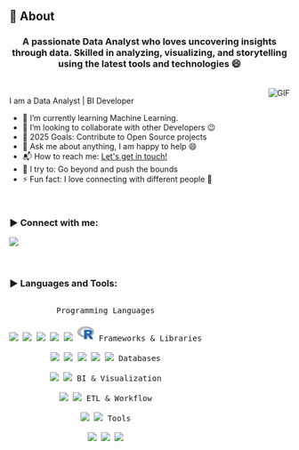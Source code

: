 ## 🧐 About

<h3 align="center">A passionate Data Analyst who loves uncovering insights through data. Skilled in analyzing, visualizing, and storytelling using the latest tools and technologies 😄
</h3>

<br>

<img align="right" margin-top="20px" height="270px" alt="GIF" src="https://cdn.dribbble.com/users/1059583/screenshots/4171367/coding-freak.gif" />

I am a Data Analyst | BI Developer
- 🌱 I’m currently learning Machine Learning.
- 👯 I’m looking to collaborate with other Developers :wink:
- 🥅 2025 Goals: Contribute to Open Source projects
- 💬 Ask me about anything, I am happy to help :smile:
- 📬 How to reach me: [Let's get in touch!](htps://www.linkedin.com/in/mayursangale01)
- 🧗 I try to: Go beyond and push the bounds
- ⚡ Fun fact: I love connecting with different people :raised_hands:

</br>

<h3 align="left">▶ Connect with me:</h3>
  <p>
    <a href="https://www.linkedin.com/in/khanfaisal79960" target="_blank"><img src="https://img.shields.io/badge/-Linkedin-222222?style=flat-square&logo=Linkedin&logoColor=white&link=https://www.linkedin.com/in/mayursangale01/)](https://www.linkedin.com/in/khanfaisal79960/"></a>
  </p>
</br>

<h3 align="left">▶ Languages and Tools:</h3>
<p style="display: inline-block;" align="center">

  <kbd>
    <kbd>Programming Languages</kbd>
    <br><br>
    <img width="30px" src="https://cdn.jsdelivr.net/gh/devicons/devicon/icons/python/python-original.svg" />
    <img width="30px" src="https://cdn.jsdelivr.net/gh/devicons/devicon/icons/sqlite/sqlite-original.svg" />
    <img width="30px" src="https://blog.kakaocdn.net/dn/bFqjo9/btrRY5uXsiv/XN32kTRpDNopQ3pKzj7ugk/img.png" />
    <img width="30px" src="https://cdn.jsdelivr.net/gh/devicons/devicon/icons/javascript/javascript-original.svg" />
    <img width="30px" src="https://cdn.jsdelivr.net/gh/devicons/devicon/icons/html5/html5-original.svg" />
    <img width="30px" src="https://raw.githubusercontent.com/devicons/devicon/master/icons/r/r-original.svg" />
  </kbd>

  <kbd>
    <kbd>Frameworks & Libraries</kbd>
    <br><br>
    <img width="30px" src="https://www.seekpng.com/png/detail/875-8753366_flask-framework-logo-svg.png" />
    <img width="30px" src="https://cdn.jsdelivr.net/gh/devicons/devicon/icons/fastapi/fastapi-original.svg" />
    <img width="30px" src="https://e7.pngegg.com/pngimages/10/113/png-clipart-django-web-development-web-framework-python-software-framework-django-text-trademark-thumbnail.png" />
    <img width="30px" src="https://cdn.jsdelivr.net/gh/devicons/devicon/icons/numpy/numpy-original.svg" />
    <img width="30px" src="https://cdn.jsdelivr.net/gh/devicons/devicon/icons/pandas/pandas-original.svg" />
  </kbd>

  <kbd>
    <kbd>Databases</kbd>
    <br><br>
    <img width="30px" src="https://cdn.jsdelivr.net/gh/devicons/devicon/icons/mysql/mysql-original.svg" />
    <img width="30px" src="https://cdn.jsdelivr.net/gh/devicons/devicon/icons/postgresql/postgresql-original.svg" />
    <imag width="30px" src="https://www.flaticon.com/free-icon/sql-server_5968364" />
<!--     <img width="30px" src="https://cdn.jsdelivr.net/gh/devicons/devicon/icons/mongodb/mongodb-original.svg" />
    <img width="30px" src="https://cdn.jsdelivr.net/gh/devicons/devicon/icons/sqlite/sqlite-original.svg" /> -->
  </kbd>

  <kbd>
    <kbd>BI & Visualization</kbd>
    <br><br>
    <img src="https://img.icons8.com/color/48/000000/power-bi.png" width="30px"/>
    <img src="https://cdn.worldvectorlogo.com/logos/tableau-software.svg" width="30px"/>
<!--     <img src="https://static.wikia.nocookie.net/logopedia/images/3/35/Looker_Studio_icon.svg/revision/latest/scale-to-width-down/250?cb=20241011212938" width="30px" />
    <img src="https://img.icons8.com/color/48/microsoft-excel-2019--v1.png" width="30px"/> -->
  </kbd>

  <!--<kbd>
    <kbd>Cloud & DevOps</kbd>
    <br><br>
    <img src="https://logos-world.net/wp-content/uploads/2021/08/Amazon-Web-Services-AWS-Emblem.png" width="30px"/>
    <img src="https://cdn.jsdelivr.net/gh/devicons/devicon/icons/azure/azure-original.svg" width="30px"/>
    <img src="https://cdn.jsdelivr.net/gh/devicons/devicon/icons/docker/docker-original.svg" width="30px"/>
    <img src="https://cdn.jsdelivr.net/gh/devicons/devicon/icons/git/git-original.svg" width="30px"/>
    <img src="https://cdn.pixabay.com/photo/2022/01/30/13/33/github-6980894_960_720.png" width="30px"/>
 </kbd> -->

 <!-- <kbd>
    <kbd>Testing & CI/CD</kbd>
    <br><br>
    <img src="https://datoux.gallerycdn.vsassets.io/extensions/datoux/vscode-pytest-intellisence/0.0.1/1623003313690/Microsoft.VisualStudio.Services.Icons.Default" width="30px"/>
    <img src="https://logos-world.net/wp-content/uploads/2023/12/Jenkins-Symbol.png" width="50px"/>
    <img src="https://cdn.pixabay.com/photo/2022/01/30/13/33/github-6980894_960_720.png" width="30px"/>
  </kbd>-->

  <kbd>
    <kbd>ETL & Workflow</kbd>
    <br><br>
    <img src="https://encrypted-tbn0.gstatic.com/images?q=tbn:ANd9GcTFzCIuPsPokbP-V0RFFgCRJqcve5gpjJmTtg&s" width="30px"/>
    <img src="https://www.vectorlogo.zone/logos/getpostman/getpostman-icon.svg" width="30px"/>
  </kbd>

  <kbd>
    <kbd>Tools</kbd>
    <br><br>
    <img src="https://cdn.jsdelivr.net/gh/devicons/devicon/icons/vscode/vscode-original.svg" width="30px"/>
    <img src="https://images.icon-icons.com/2429/PNG/512/jira_logo_icon_147274.png" width="30px"/>
    <img src="https://upload.wikimedia.org/wikipedia/commons/thumb/d/d0/Google_Colaboratory_SVG_Logo.svg/1280px-Google_Colaboratory_SVG_Logo.svg.png" width="50px"/>
  </kbd>
</p>
